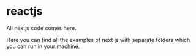 # reactjs
All nextjs code comes here.

Here you can find all the examples of next js with separate folders which you can run in your machine.
